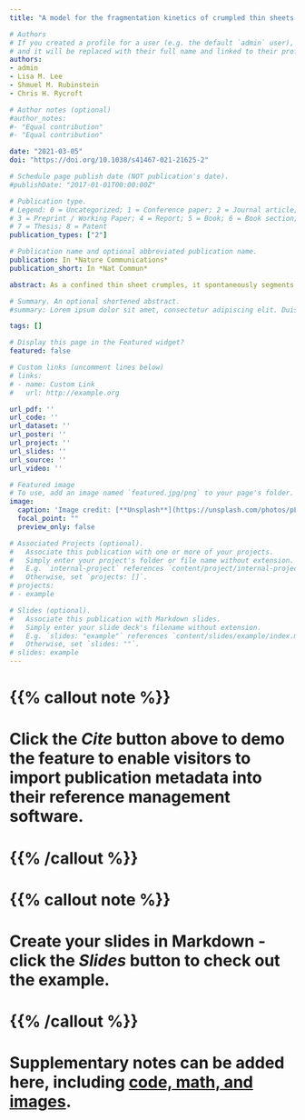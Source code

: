 ```yaml
---
title: "A model for the fragmentation kinetics of crumpled thin sheets."

# Authors
# If you created a profile for a user (e.g. the default `admin` user), write the username (folder name) here 
# and it will be replaced with their full name and linked to their profile.
authors:
- admin
- Lisa M. Lee
- Shmuel M. Rubinstein
- Chris H. Rycroft

# Author notes (optional)
#author_notes:
#- "Equal contribution"
#- "Equal contribution"

date: "2021-03-05"
doi: "https://doi.org/10.1038/s41467-021-21625-2"

# Schedule page publish date (NOT publication's date).
#publishDate: "2017-01-01T00:00:00Z"

# Publication type.
# Legend: 0 = Uncategorized; 1 = Conference paper; 2 = Journal article;
# 3 = Preprint / Working Paper; 4 = Report; 5 = Book; 6 = Book section;
# 7 = Thesis; 8 = Patent
publication_types: ["2"]

# Publication name and optional abbreviated publication name.
publication: In *Nature Communications*
publication_short: In *Nat Commun*

abstract: As a confined thin sheet crumples, it spontaneously segments into flat facets delimited by a network of ridges. Despite the apparent disorder of this process, statistical properties of crumpled sheets exhibit striking reproducibility. Experiments have shown that the total crease length accrues logarithmically when repeatedly compacting and unfolding a sheet of paper. Here, we offer insight to this unexpected result by exploring the correspondence between crumpling and fragmentation processes. We identify a physical model for the evolution of facet area and ridge length distributions of crumpled sheets, and propose a mechanism for re-fragmentation driven by geometric frustration. This mechanism establishes a feedback loop in which the facet size distribution informs the subsequent rate of fragmentation under repeated confinement, thereby producing a new size distribution. We then demonstrate the capacity of this model to reproduce the characteristic logarithmic scaling of total crease length, thereby supplying a missing physical basis for the observed phenomenon.

# Summary. An optional shortened abstract.
#summary: Lorem ipsum dolor sit amet, consectetur adipiscing elit. Duis posuere tellus ac convallis placerat. Proin tincidunt magna sed ex sollicitudin condimentum.

tags: []

# Display this page in the Featured widget?
featured: false

# Custom links (uncomment lines below)
# links:
# - name: Custom Link
#   url: http://example.org

url_pdf: ''
url_code: ''
url_dataset: ''
url_poster: ''
url_project: ''
url_slides: ''
url_source: ''
url_video: ''

# Featured image
# To use, add an image named `featured.jpg/png` to your page's folder. 
image:
  caption: 'Image credit: [**Unsplash**](https://unsplash.com/photos/pLCdAaMFLTE)'
  focal_point: ""
  preview_only: false

# Associated Projects (optional).
#   Associate this publication with one or more of your projects.
#   Simply enter your project's folder or file name without extension.
#   E.g. `internal-project` references `content/project/internal-project/index.md`.
#   Otherwise, set `projects: []`.
# projects:
# - example

# Slides (optional).
#   Associate this publication with Markdown slides.
#   Simply enter your slide deck's filename without extension.
#   E.g. `slides: "example"` references `content/slides/example/index.md`.
#   Otherwise, set `slides: ""`.
# slides: example
---
```


# {{% callout note %}}
# Click the *Cite* button above to demo the feature to enable visitors to import publication metadata into their reference management software.
# {{% /callout %}}

# {{% callout note %}}
# Create your slides in Markdown - click the *Slides* button to check out the example.
# {{% /callout %}}

# Supplementary notes can be added here, including [code, math, and images](https://wowchemy.com/docs/writing-markdown-latex/).
